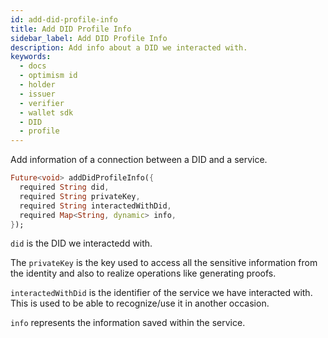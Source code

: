 ```yaml
---
id: add-did-profile-info
title: Add DID Profile Info
sidebar_label: Add DID Profile Info
description: Add info about a DID we interacted with.
keywords:
  - docs
  - optimism id
  - holder
  - issuer
  - verifier
  - wallet sdk
  - DID
  - profile
---
```


Add information of a connection between a DID and a service.

```dart
Future<void> addDidProfileInfo({
  required String did,
  required String privateKey,
  required String interactedWithDid,
  required Map<String, dynamic> info,
});
```

`did` is the DID we interactedd with.

The `privateKey` is the key used to access all the sensitive information from the identity and also to realize operations like generating proofs.

`interactedWithDid` is the identifier of the service we have interacted with. This is used to be able to recognize/use it in another occasion.

`info` represents the information saved within the service.

